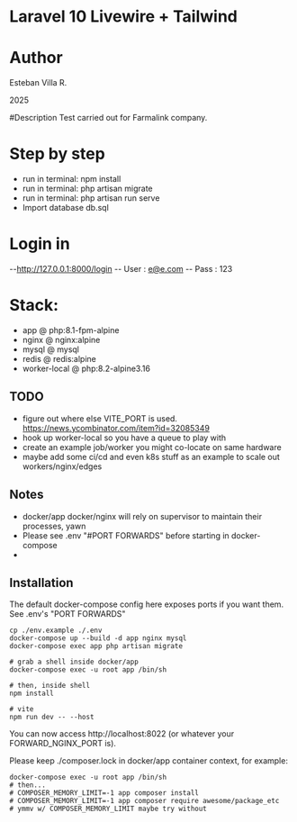 # Laravel 10  Livewire + Tailwind

# Author

Esteban Villa R.

2025


#Description
Test carried out for Farmalink company.


# Step by step
- run in terminal: npm install
- run in terminal: php artisan migrate
- run in terminal: php artisan run serve
- Import database db.sql
   

# Login in
--http://127.0.0.1:8000/login
-- User : e@e.com
-- Pass : 123




# Stack:

- app @ php:8.1-fpm-alpine
- nginx @ nginx:alpine
- mysql @ mysql
- redis @ redis:alpine
- worker-local @ php:8.2-alpine3.16

## TODO

- figure out where else VITE_PORT is used. https://news.ycombinator.com/item?id=32085349
- hook up worker-local so you have a queue to play with
- create an example job/worker you might co-locate on same hardware
- maybe add some ci/cd and even k8s stuff as an example to scale out workers/nginx/edges

## Notes

- docker/app docker/nginx will rely on supervisor to maintain their processes, yawn
- Please see .env "#PORT FORWARDS" before starting in docker-compose
- 

## Installation

The default docker-compose config here exposes ports if you want them.  See .env's "PORT FORWARDS"

```shell
cp ./env.example ./.env
docker-compose up --build -d app nginx mysql
docker-compose exec app php artisan migrate

# grab a shell inside docker/app
docker-compose exec -u root app /bin/sh

# then, inside shell
npm install

# vite
npm run dev -- --host
```

You can now access http://localhost:8022 (or whatever your FORWARD_NGINX_PORT is).

Please keep ./composer.lock in docker/app container context, for example:

```shell
docker-compose exec -u root app /bin/sh
# then...
# COMPOSER_MEMORY_LIMIT=-1 app composer install
# COMPOSER_MEMORY_LIMIT=-1 app composer require awesome/package_etc
# ymmv w/ COMPOSER_MEMORY_LIMIT maybe try without
```

